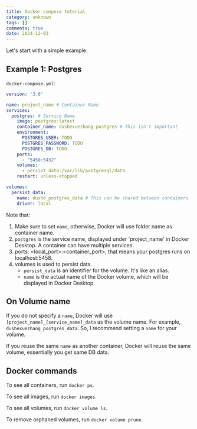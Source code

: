 ```yaml
---
title: Docker compose tutorial
category: unknown
tags: []
comments: true
date: 2024-12-03
---
```



Let's start with a simple example.

## Example 1: Postgres

`docker-compose.yml`:

```yaml
version: '3.8'

name: project_name # Container Name
services:
  postgres: # Service Name
    image: postgres:latest
    container_name: dushexuezhang-postgres # This isn't important
    environment:
      POSTGRES_USER: TODO
      POSTGRES_PASSWORD: TODO
      POSTGRES_DB: TODO
    ports:
      - "5458:5432"
    volumes:
      - persist_data:/var/lib/postgresql/data
    restart: unless-stopped

volumes:
  persist_data:
    name: dushe_postgres_data # This can be shared between containers
    driver: local
```

Note that:

1. Make sure to set `name`, otherwise, Docker will use folder name as container name.
1. `postgres` is the service name, displayed under 'project_name' in Docker Desktop. A container can have multiple services.
1. ports: <local_port>:<container_port>, that means your postgres runs on localhost:5458.
1. volumes is used to persist data.
    * `persist_data` is an identifier for the volume. It's like an alias.
    * `name` is the actual name of the Docker volume, which will be displayed in Docker Desktop. 

## On Volume name

If you do not specify a `name`, Docker will use `[project_name]_[service_name]_data` as the volume name. For example, `dushexuezhang_postgres_data`. So, I recommend setting a `name` for your volume.

If you reuse the same `name` as another container, Docker will reuse the same volume, essentially you get same DB data.

## Docker commands

To see all containers, run `docker ps`.

To see all images, run `docker images`.

To see all volumes, run `docker volume ls`.

To remove orphaned volumes, run `docker volume prune`.

